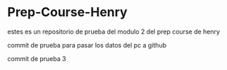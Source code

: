 # Prep-Course-Henry
estes es un repositorio de prueba del modulo 2 del prep course de henry


commit de prueba para pasar los datos del   pc a github

commit de prueba 3
